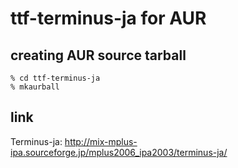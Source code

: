 # ttf-terminus-ja for AUR

## creating AUR source tarball
```
% cd ttf-terminus-ja
% mkaurball
```

## link
Terminus-ja: http://mix-mplus-ipa.sourceforge.jp/mplus2006_ipa2003/terminus-ja/
